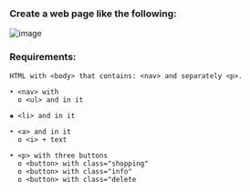 ### Create a web page like the following:

![image](https://github.com/nsinorov/SoftUniMainPath/assets/45227327/983fd033-717e-493b-a6af-1ceda723b2bf)

### Requirements:

    HTML with <body> that contains: <nav> and separately <p>.
  
    • <nav> with
      o <ul> and in it 
      
    ▪ <li> and in it
    
    • <a> and in it     
      o <i> + text
      
    • <p> with three buttons
      o <button> with class="shopping"
      o <button> with class="info"
      o <button> with class="delete

